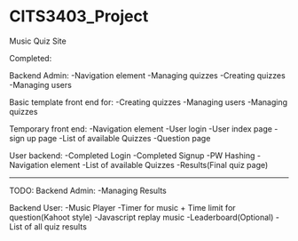 # CITS3403_Project
Music Quiz Site

Completed:

Backend Admin:
-Navigation element
-Managing quizzes
-Creating quizzes
-Managing users

Basic template front end for:
-Creating quizzes
-Managing users
-Managing quizzes

Temporary front end:
-Navigation element
-User login
-User index page
-sign up page
-List of available Quizzes
-Question page

User backend:
-Completed Login
-Completed Signup
-PW Hashing
-Navigation element
-List of available Quizzes
-Results(Final quiz page)

----------------------------------------------------------------------------------------
TODO:
Backend Admin:
-Managing Results

Backend User:
-Music Player
-Timer for music + Time limit for question(Kahoot style)
-Javascript replay music 
-Leaderboard(Optional)
-List of all quiz results
